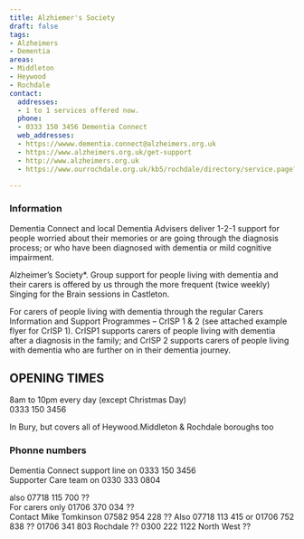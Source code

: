 ```yaml
---
title: Alzhiemer's Society
draft: false
tags:
- Alzheimers
- Dementia
areas:
- Middleton
- Heywood
- Rochdale
contact:
  addresses:
  - 1 to 1 services offered now.
  phone:
  - 0333 150 3456 Dementia Connect
  web_addresses:
  - https://wwww.dementia.connect@alzheimers.org.uk
  - https://www.alzheimers.org.uk/get-support
  - http://www.alzheimers.org.uk
  - https://www.ourrochdale.org.uk/kb5/rochdale/directory/service.page?id=YG67dYSirkk

---
```


### Information   
Dementia Connect and local Dementia Advisers deliver 1-2-1 support for people worried about their memories or are going through the diagnosis process; or who have been diagnosed with dementia or mild cognitive impairment.   

Alzheimer’s Society*. Group support for people living with dementia and their carers is offered by us through the more frequent (twice weekly) Singing for the Brain sessions in Castleton.   

For carers of people living with dementia through the regular Carers Information and Support Programmes – CrISP 1 & 2 (see attached example flyer for CrISP 1). CrISP1 supports carers of people living with dementia after a diagnosis in the family; and CrISP 2 supports carers of people living with dementia who are further on in their dementia journey.   

 
## OPENING TIMES
8am to 10pm every day  (except Christmas Day)  
  0333 150 3456  

In Bury, but covers all of Heywood.Middleton & Rochdale
boroughs too

### Phonne numbers
Dementia Connect support line on   0333 150 3456  
Supporter Care team on   0330 333 0804  

also 07718 115 700 ??   
For carers only 01706 370 034  ??  
Contact Mike Tomkinson   07582 954 228  ??
Also 07718 113 415 or 01706 752 838  ?? 
01706 341 803 Rochdale   ??
0300 222 1122 North West  ??
